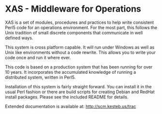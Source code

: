 XAS - Middleware for Operations
===============================

XAS is a set of modules, procedures and practices to help write
consistent Perl5 code for an operations environment. For the most part,
this follows the Unix tradition of small discrete components that
communicate in well defined ways.

This system is cross platform capable. It will run under Windows as well
as Unix like environments without a code rewrite. This allows you to
write your code once and run it where ever.

This code is based on a production system that has been running for over
10 years. It incorporates the accumulated knowledge of running a
distributed system, written in Perl5.

Installation of this system is fairly straight forward. You can install
it in the usual Perl fashion or there are build scripts for creating
Debian and RedHat install packages. Please see the included README for
details.

Extended documentation is available at: http://scm.kesteb.us/trac

